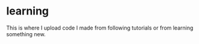# learning
This is where I upload code I made from following tutorials or from learning something new.
